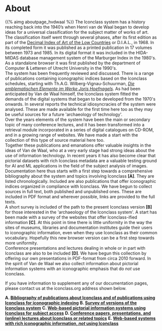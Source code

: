 # About

{{% aimg aboutpage_hvdwaal %}}
The Iconclass system has a history reaching back into the 1940’s when Henri van de Waal began to develop ideas for a universal classification for the subject matter of works of art. The classification itself went through several phases, after its first edition as part of the [Decimal Index of Art of the Low Countries](abouta#dial) or D.I.A.L., in 1968. In its completed form it was published as a printed publication in 17 volumes between 1973 and 1985. In its digital format it was included in the HIDA-MIDAS database management system of the Marburger Index in the 1980's. As a standalone browser it was first published by the department of Computer & Letteren of Utrecht University in the 1990's.  
The system has been frequently reviewed and discussed. There is a range of publications containing iconographic indices based on the Iconclass schedules, starting with Th.A.G. Wilberg-Vignau-Schuurman, [_Die emblematischen Elemente im Werke Joris Hoefnagels_](abouta#wilberg). As had been anticipated by Van de Waal himself, the Iconclass system fitted the demands of the digital systems that began to be developed from the 1970's onwards. In several reports the technical idiosyncracies of the system were analysed. These are made available for the first time here too as they may be useful sources for a future 'archaeology of technology'.  
Over the years elements of the system have been the main or secondary topic of many conference lectures, and it has been transformed into a retrieval module incorporated in a series of digital catalogues on CD-ROM, and in a growing range of websites. We have made a start with the collection of this type of source material here too.  
Together these publications and emanations offer valuable insights in the ideas of Van de Waal, who at a very early stage had strong ideas about the use of information technology. In recent years it has also become clear that pictorial datasets with rich Iconclass metadata are a valuable testing ground for AI and ML applications in the field of the subject analysis of images.  
Documentation here thus starts with a first step towards a comprehensive bibliography about the system and topics involving Iconclass __[A]__. They are listed chronologically. Included are also publications that offer iconographic indices organized in compliance with Iconclass. We have begun to collect sources in full text, both published and unpublished ones. These are included in PDF format and wherever possible, links are provided to the full texts.  
A short survey is included of the path to the present Iconclass version __[B]__ for those interested in the 'archaeology of the Iconclass system'.
A start has been made with a survey of the websites that offer Iconclass-ified information __[C]__. At this point in time there is little uniformity in the way the sites of museums, libraries and documentation institutes guide their users to iconographic information, even when they use Iconclass as their common vocabulary. Hopefully this new browser version can be a first step towards more uniformity.  
Conference presentations and lectures dealing in whole or in part with Iconclass are also to be included __[D]__. We have begun this collection by offering our own presentations in PDF-format from circa 2010 forward. In the spirit of Van de Waal we also collect information about pictorial information systems with an iconographic emphasis that do _not_ use Iconclass. 

If you have information to supplement any of our documentation pages, please contact us at the iconclass.org address shown below.  

__A. [Bibliography of publications about Iconclass and of publications using Iconclass for iconographic indexing](abouta#bibliography)__
__B. [Survey of versions of the Iconclass system](aboutb#survey)__
__C. [Web-based pictorial information systems using Iconclass for subject access](aboutc#webpisys)__
__D. [Conference papers, presentations, and (online) lectures about Iconclass or related topics](aboutd#presentations)__
__E. [Web-based systems with rich iconographic information, _not_ using Iconclass](aboute#other)__







